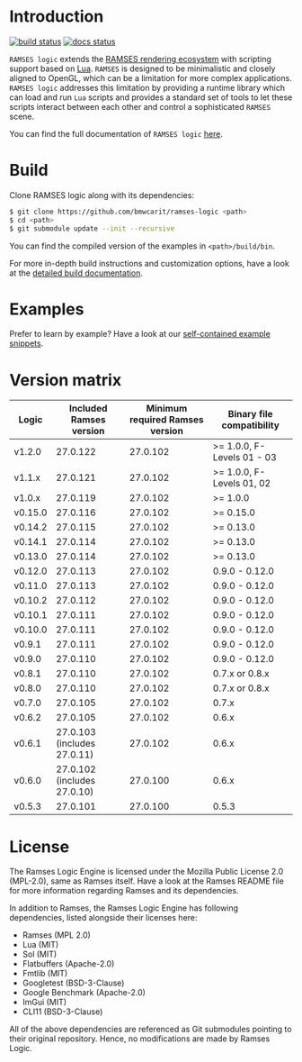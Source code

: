 # Introduction


[![build status](https://github.com/bmwcarit/ramses-logic/workflows/CMake/badge.svg?branch=master)](https://github.com/bmwcarit/ramses-logic/actions?query=branch%3Amaster) [![docs status](https://readthedocs.org/projects/ramses-logic/badge/?style=flat)](https://ramses-logic.readthedocs.io/en/latest/)

`RAMSES logic` extends the [RAMSES rendering ecosystem](https://ramses-sdk.readthedocs.io/) with scripting support based on
[Lua](https://github.com/lua/lua). `RAMSES` is designed to be minimalistic and closely aligned to OpenGL, which can be a
limitation for more complex applications. `RAMSES logic` addresses this limitation by providing a runtime library which can
load and run `Lua` scripts and provides a standard set of tools to let these scripts interact between each other and control
a sophisticated `RAMSES` scene.

You can find the full documentation of `RAMSES logic` [here](https://ramses-logic.readthedocs.io/).

# Build

Clone RAMSES logic along with its dependencies:

```bash
$ git clone https://github.com/bmwcarit/ramses-logic <path>
$ cd <path>
$ git submodule update --init --recursive
```

You can find the compiled version of the examples in `<path>/build/bin`.

For more in-depth build instructions and customization options, have a look at
the [detailed build documentation](https://ramses-logic.readthedocs.io/en/latest/build.html).

# Examples

Prefer to learn by example? Have a look at our [self-contained example snippets](https://ramses-logic.readthedocs.io/en/latest/api.html#list-of-all-examples).

# Version matrix

|Logic    | Included Ramses version       | Minimum required Ramses version    | Binary file compatibility    |
|---------|-------------------------------|------------------------------------|------------------------------|
|v1.2.0    | 27.0.122                      | 27.0.102                           | >= 1.0.0, F-Levels 01 - 03   |
|v1.1.x    | 27.0.121                      | 27.0.102                           | >= 1.0.0, F-Levels 01, 02    |
|v1.0.x    | 27.0.119                      | 27.0.102                           | >= 1.0.0                     |
|v0.15.0   | 27.0.116                      | 27.0.102                           | >= 0.15.0                    |
|v0.14.2   | 27.0.115                      | 27.0.102                           | >= 0.13.0                    |
|v0.14.1   | 27.0.114                      | 27.0.102                           | >= 0.13.0                    |
|v0.13.0   | 27.0.114                      | 27.0.102                           | >= 0.13.0                    |
|v0.12.0   | 27.0.113                      | 27.0.102                           | 0.9.0 - 0.12.0               |
|v0.11.0   | 27.0.113                      | 27.0.102                           | 0.9.0 - 0.12.0               |
|v0.10.2   | 27.0.112                      | 27.0.102                           | 0.9.0 - 0.12.0               |
|v0.10.1   | 27.0.111                      | 27.0.102                           | 0.9.0 - 0.12.0               |
|v0.10.0   | 27.0.111                      | 27.0.102                           | 0.9.0 - 0.12.0               |
|v0.9.1    | 27.0.111                      | 27.0.102                           | 0.9.0 - 0.12.0               |
|v0.9.0    | 27.0.110                      | 27.0.102                           | 0.9.0 - 0.12.0               |
|v0.8.1    | 27.0.110                      | 27.0.102                           | 0.7.x or 0.8.x               |
|v0.8.0    | 27.0.110                      | 27.0.102                           | 0.7.x or 0.8.x               |
|v0.7.0    | 27.0.105                      | 27.0.102                           | 0.7.x                        |
|v0.6.2    | 27.0.105                      | 27.0.102                           | 0.6.x                        |
|v0.6.1    | 27.0.103 (includes 27.0.11)   | 27.0.102                           | 0.6.x                        |
|v0.6.0    | 27.0.102 (includes 27.0.10)   | 27.0.100                           | 0.6.x                        |
|v0.5.3    | 27.0.101                      | 27.0.100                           | 0.5.3                        |

# License

The Ramses Logic Engine is licensed under the Mozilla Public License 2.0 (MPL-2.0),
same as Ramses itself. Have a look at the Ramses README file for more information
regarding Ramses and its dependencies.

In addition to Ramses, the Ramses Logic Engine has following dependencies,
listed alongside their licenses here:

* Ramses (MPL 2.0)
* Lua (MIT)
* Sol (MIT)
* Flatbuffers (Apache-2.0)
* Fmtlib (MIT)
* Googletest (BSD-3-Clause)
* Google Benchmark (Apache-2.0)
* ImGui (MIT)
* CLI11 (BSD-3-Clause)

All of the above dependencies are referenced as Git submodules pointing to their original
repository. Hence, no modifications are made by Ramses Logic.

